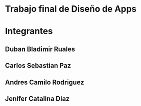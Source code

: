 # Trabajo final de Diseño de Apps

# Integrantes
## Duban Bladimir Ruales
## Carlos Sebastian Paz
## Andres Camilo Rodriguez
## Jenifer Catalina Diaz

